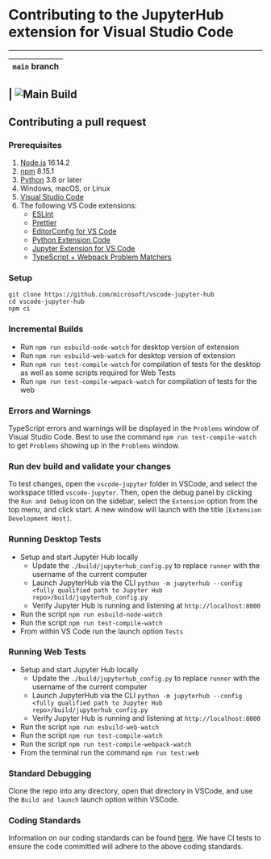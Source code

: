 # Contributing to the JupyterHub extension for Visual Studio Code

---

| `main` branch |
| ------------- |

## | ![Main Build](https://github.com/microsoft/vscode-jupyter-hub/actions/workflows/build-test.yml/badge.svg?branch=main)

## Contributing a pull request

### Prerequisites

1. [Node.js](https://nodejs.org/) 16.14.2
2. [npm](https://www.npmjs.com/) 8.15.1
3. [Python](https://www.python.org/) 3.8 or later
4. Windows, macOS, or Linux
5. [Visual Studio Code](https://code.visualstudio.com/)
6. The following VS Code extensions:
    - [ESLint](https://marketplace.visualstudio.com/items?itemName=dbaeumer.vscode-eslint)
    - [Prettier](https://marketplace.visualstudio.com/items?itemName=esbenp.prettier-vscode)
    - [EditorConfig for VS Code](https://marketplace.visualstudio.com/items?itemName=EditorConfig.EditorConfig)
    - [Python Extension Code](https://marketplace.visualstudio.com/items?itemName=ms-python.python)
    - [Jupyter Extension for VS Code](https://marketplace.visualstudio.com/items?itemName=ms-toolsai.jupyter)
    - [TypeScript + Webpack Problem Matchers](https://marketplace.visualstudio.com/items?itemName=amodio.tsl-problem-matcher)

### Setup

```shell
git clone https://github.com/microsoft/vscode-jupyter-hub
cd vscode-jupyter-hub
npm ci
```

### Incremental Builds

-   Run `npm run esbuild-node-watch` for desktop version of extension
-   Run `npm run esbuild-web-watch` for desktop version of extension
-   Run `npm run test-compile-watch` for compilation of tests for the desktop as
    well as some scripts required for Web Tests
-   Run `npm run test-compile-wepack-watch` for compilation of tests for the web

### Errors and Warnings

TypeScript errors and warnings will be displayed in the `Problems` window of
Visual Studio Code. Best to use the command `npm run test-compile-watch` to get
`Problems` showing up in the `Problems` window.

### Run dev build and validate your changes

To test changes, open the `vscode-jupyter` folder in VSCode, and select the
workspace titled `vscode-jupyter`. Then, open the debug panel by clicking the
`Run and Debug` icon on the sidebar, select the `Extension` option from the top
menu, and click start. A new window will launch with the title
`[Extension Development Host]`.

### Running Desktop Tests

-   Setup and start Jupyter Hub locally
    -   Update the `./build/jupyterhub_config.py` to replace `runner` with the
        username of the current computer
    -   Launch JupyterHub via the CLI
        `python -m jupyterhub --config <fully qualified path to Jupyter Hub repo>/build/jupyterhub_config.py`
    -   Verify Jupyter Hub is running and listening at `http://localhost:8000`
-   Run the script `npm run esbuild-node-watch`
-   Run the script `npm run test-compile-watch`
-   From within VS Code run the launch option `Tests`

### Running Web Tests

-   Setup and start Jupyter Hub locally
    -   Update the `./build/jupyterhub_config.py` to replace `runner` with the
        username of the current computer
    -   Launch JupyterHub via the CLI
        `python -m jupyterhub --config <fully qualified path to Jupyter Hub repo>/build/jupyterhub_config.py`
    -   Verify Jupyter Hub is running and listening at `http://localhost:8000`
-   Run the script `npm run esbuild-web-watch`
-   Run the script `npm run test-compile-watch`
-   Run the script `npm run test-compile-webpack-watch`
-   From the terminal run the command `npm run test:web`

### Standard Debugging

Clone the repo into any directory, open that directory in VSCode, and use the
`Build and launch` launch option within VSCode.

### Coding Standards

Information on our coding standards can be found
[here](https://github.com/Microsoft/vscode-jupyter/blob/main/CODING_STANDARDS.md).
We have CI tests to ensure the code committed will adhere to the above coding
standards.
